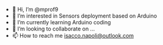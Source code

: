 - 👋 Hi, I’m @mprof9
- 👀 I’m interested in Sensors deployment based on Arduino
- 🌱 I’m currently learning Arduino coding
- 💞️ I’m looking to collaborate on ...
- 📫 How to reach me isacco.napoli@outlook.com

<!---
mprof9/mprof9 is a ✨ special ✨ repository because its `README.md` (this file) appears on your GitHub profile.
You can click the Preview link to take a look at your changes.
--->
